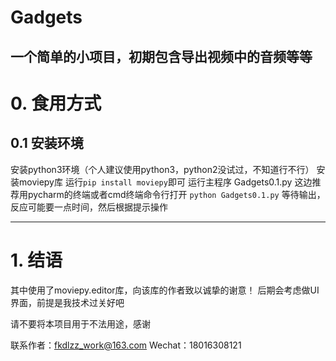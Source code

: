 # Gadgets
一个简单的小项目，初期包含导出视频中的音频等等
---
# 0. 食用方式

## 0.1 安装环境
安装python3环境（个人建议使用python3，python2没试过，不知道行不行）
安装moviepy库
运行```pip install moviepy```即可
运行主程序 Gadgets0.1.py
这边推荐用pycharm的终端或者cmd终端命令行打开
```python Gadgets0.1.py```
等待输出，反应可能要一点时间，然后根据提示操作

---
# 1. 结语
其中使用了moviepy.editor库，向该库的作者致以诚挚的谢意！
后期会考虑做UI界面，前提是我技术过关好吧

请不要将本项目用于不法用途，感谢

联系作者：fkdlzz_work@163.com
Wechat：18016308121